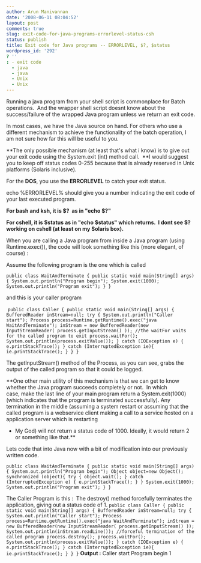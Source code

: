```yaml
---
author: Arun Manivannan
date: '2008-06-11 08:04:52'
layout: post
comments: true
slug: exit-code-for-java-programs-errorlevel-status-csh
status: publish
title: Exit code for Java programs -- ERRORLEVEL, $?, $status
wordpress_id: '292'
? ''
: - exit code
  - java
  - java
  - Unix
  - Unix
---
```


Running a java program from your shell script is commonplace for Batch
operations.  And the wrapper shell script doesnt know about the
success/failure of the wrapped Java program unless we return an exit code.

In most cases, we have the Java source on hand. For others who use a different
mechanism to achieve the functionality of the batch operation, I am not sure
how far this will be useful to you.

**The only possible mechanism (at least that's what i know) is to give out
your exit code using the System.exit (int) method call.  **I would suggest you
to keep off status codes 0-255 because that is already reserved in Unix
platforms (Solaris inclusive).

For the **DOS**, you use the **ERRORLEVEL** to catch your exit status.

echo %ERRORLEVEL% should give you a number indicating the exit code of your
last executed program.

**For bash and ksh, it is $?  as in "echo $?"**

**For cshell, it is $status as in "echo $status" which returns.  I dont see $?
working on cshell (at least on my Solaris box).**

When you are calling a Java program from inside a Java program (using
Runtime.exec()), the code will look something like this (more elegant, of
course) :

Assume the following program is the one which is called

`public class WaitAndTerminate { public static void main(String[] args) {
System.out.println("Program begin"); System.exit(1000);
System.out.println("Program exit"); } } `

and this is your caller program

 ` public class Caller { public static void main(String[] args) {
BufferedReader inStream=null; try { System.out.println("Caller start");
Process process=Runtime.getRuntime().exec("java WaitAndTerminate"); inStream =
new BufferedReader(new InputStreamReader( process.getInputStream() )); //the
waitFor waits for the called program to exit process.waitFor();
System.out.println(process.exitValue()); } catch (IOException e) {
e.printStackTrace(); } catch (InterruptedException ie){ ie.printStackTrace();
} } } `

The getInputStream() method of the Process, as you can see, grabs the output
of the called program so that it could be logged.

**One other main utility of this mechanism is that we can get to know whether
the Java program succeeds completely or not.  In which case, make the last
line of your main program return a System.exit(1000) (which indicates that the
program is terminated successfully). Any termination in the middle (assuming a
system restart or assuming that the called program is a webservice client
making a call to a service hosted on a application server which is restarting
- My God) will not return a status code of 1000. Ideally, it would return 2 or
something like that.**

Lets code that into Java now with a bit of modification into our previously
written code.

` public class WaitAndTerminate { public static void main(String[] args) {
System.out.println("Program begin"); Object object=new Object(); synchronized
(object){ try { object.wait(); } catch (InterruptedException e) {
e.printStackTrace(); } } System.exit(1000); System.out.println("Program
exit"); } } `

The Caller Program is this :  The destroy() method forcefully terminates the
application, giving out a status code of 1. ` public class Caller { public
static void main(String[] args) { BufferedReader inStream=null; try {
System.out.println("Caller start"); Process
process=Runtime.getRuntime().exec("java WaitAndTerminate"); inStream = new
BufferedReader(new InputStreamReader( process.getInputStream() ));
System.out.println(inStream.readLine()); //forceful termination of the called
program process.destroy(); process.waitFor();
System.out.println(process.exitValue()); } catch (IOException e) {
e.printStackTrace(); } catch (InterruptedException ie){ ie.printStackTrace();
} } } ` **Output :** Caller start Program begin 1

